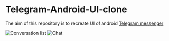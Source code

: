 # Telegram-Android-UI-clone

The aim of this repository is to recreate UI of android [Telegram messenger ](https://telegram.org/) 

![Conversation list](https://i.imgur.com/bfJLksn.jpg)
![Chat](https://i.imgur.com/isUitN2.jpg)
